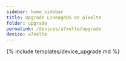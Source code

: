 ```yaml
---
sidebar: home_sidebar
title: Upgrade LineageOS on a7xelte
folder: upgrade
permalink: /devices/a7xelte/upgrade
device: a7xelte
---
```

{% include templates/device_upgrade.md %}
